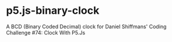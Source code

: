 # p5.js-binary-clock
A BCD (Binary Coded Decimal) clock for Daniel Shiffmans' Coding Challenge #74: Clock With P5.Js
